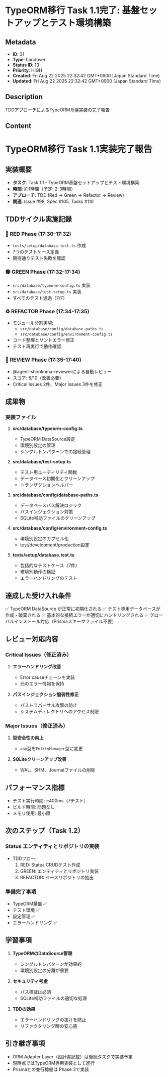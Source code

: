 # TypeORM移行 Task 1.1完了: 基盤セットアップとテスト環境構築

## Metadata

- **ID**: 31
- **Type**: handover
- **Status ID**: 13
- **Priority**: HIGH
- **Created**: Fri Aug 22 2025 22:32:42 GMT+0900 (Japan Standard Time)
- **Updated**: Fri Aug 22 2025 22:32:42 GMT+0900 (Japan Standard Time)

## Description

TDDアプローチによるTypeORM基盤実装の完了報告

## Content

# TypeORM移行 Task 1.1実装完了報告

## 実装概要
- **タスク**: Task 1.1 - TypeORM基盤セットアップとテスト環境構築
- **時間**: 約1時間（予定: 2-3時間）
- **アプローチ**: TDD (Red → Green → Refactor → Review)
- **関連**: Issue #98, Spec #105, Tasks #110

## TDDサイクル実施記録

### 🔴 RED Phase (17:30-17:32)
- `tests/setup/database.test.ts` 作成
- 7つのテストケース定義
- 期待通りテスト失敗を確認

### 🟢 GREEN Phase (17:32-17:34)
- `src/database/typeorm-config.ts` 実装
- `src/database/test-setup.ts` 実装
- すべてのテスト通過（7/7）

### ♻️ REFACTOR Phase (17:34-17:35)
- モジュール分割実施:
  - `src/database/config/database-paths.ts`
  - `src/database/config/environment-config.ts`
- コード整理とリントエラー修正
- テスト再実行で動作確認

### 👀 REVIEW Phase (17:35-17:40)
- @agent-shirokuma-reviewerによる自動レビュー
- スコア: 8/10（改善必要）
- Critical Issues 2件、Major Issues 3件を修正

## 成果物

### 実装ファイル
1. **src/database/typeorm-config.ts**
   - TypeORM DataSource設定
   - 環境別設定の管理
   - シングルトンパターンでの接続管理

2. **src/database/test-setup.ts**
   - テスト用ユーティリティ関数
   - データベース初期化とクリーンアップ
   - トランザクションヘルパー

3. **src/database/config/database-paths.ts**
   - データベースパス解決ロジック
   - パスインジェクション対策
   - SQLite補助ファイルのクリーンアップ

4. **src/database/config/environment-config.ts**
   - 環境別設定のカプセル化
   - test/development/production設定

5. **tests/setup/database.test.ts**
   - 包括的なテストケース（7件）
   - 環境別動作の検証
   - エラーハンドリングのテスト

## 達成した受け入れ条件
✅ TypeORM DataSource が正常に初期化される
✅ テスト専用データベースが作成・破棄される
✅ 基本的な接続エラーが適切にハンドリングされる
✅ グローバルインストール対応（Prismaスキーマファイル不要）

## レビュー対応内容

### Critical Issues（修正済み）
1. **エラーハンドリング改善**
   - Error causeチェーンを実装
   - 元のエラー情報を保持

2. **パスインジェクション脆弱性修正**
   - パストラバーサル攻撃の防止
   - システムディレクトリへのアクセス制限

### Major Issues（修正済み）
1. **型安全性の向上**
   - `any`型を`EntityManager`型に変更
   
2. **SQLiteクリーンアップ改善**
   - WAL、SHM、Journalファイルの削除

## パフォーマンス指標
- テスト実行時間: ~400ms（7テスト）
- ビルド時間: 問題なし
- メモリ使用: 最小限

## 次のステップ（Task 1.2）
### Status エンティティとリポジトリの実装
- TDDフロー:
  1. RED: Status CRUDテスト作成
  2. GREEN: エンティティとリポジトリ実装
  3. REFACTOR: ベースリポジトリの抽出

### 準備完了事項
- TypeORM基盤 ✅
- テスト環境 ✅
- 設定管理 ✅
- エラーハンドリング ✅

## 学習事項
1. **TypeORMのDataSource管理**
   - シングルトンパターンが効果的
   - 環境別設定の分離が重要

2. **セキュリティ考慮**
   - パス検証は必須
   - SQLite補助ファイルの適切な処理

3. **TDDの効果**
   - エラーハンドリングの抜けを防止
   - リファクタリング時の安心感

## 引き継ぎ事項
- ORM Adapter Layer（設計書記載）は後続タスクで実装予定
- 現時点ではTypeORM専用実装として進行
- Prismaとの並行稼働は Phase 3で実装
